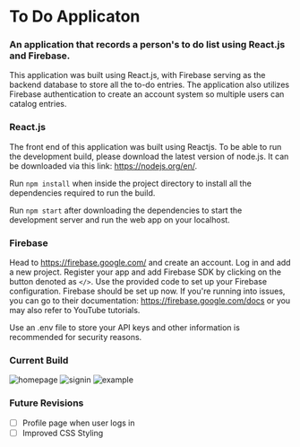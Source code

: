 # To Do Applicaton

### An application that records a person's to do list using React.js and Firebase.

This application was built using React.js, with Firebase serving as the backend database to store all the to-do entries. The application also utilizes Firebase authentication to create an account system so multiple users can catalog entries.

### React.js 

The front end of this application was built using Reactjs. To be able to run the development build, please download the latest version of node.js. It can be downloaded via this link: https://nodejs.org/en/.

Run `npm install` when inside the project directory to install all the dependencies required to run the build.

Run `npm start` after downloading the dependencies to start the development server and run the web app on your localhost.

### Firebase

Head to https://firebase.google.com/ and create an account. Log in and add a new project. Register your app and add Firebase SDK by clicking on the button denoted as `</>`. Use the provided code to set up your Firebase configuration. Firebase should be set up now. If you're running into issues, you can go to their documentation: https://firebase.google.com/docs or you may also refer to YouTube tutorials.

Use an .env file to store your API keys and other information is recommended for security reasons.

### Current Build
![homepage](https://user-images.githubusercontent.com/87680132/171307650-bf71b82f-4491-4990-bd84-f1eb8870f86b.png)
![signin](https://user-images.githubusercontent.com/87680132/171308630-11b8b47c-a573-404d-b416-d30421375123.png)
![example](https://user-images.githubusercontent.com/87680132/171308864-3387038d-c835-4c58-ac9d-f36523f6e138.png)

### Future Revisions
- [ ] Profile page when user logs in
- [ ] Improved CSS Styling
